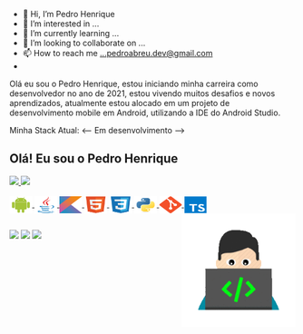 - 👋 Hi, I’m Pedro Henrique
- 👀 I’m interested in ...
- 🌱 I’m currently learning ...
- 💞️ I’m looking to collaborate on ...
- 📫 How to reach me ...pedroabreu.dev@gmail.com
-
Olá eu sou o Pedro Henrique, estou iniciando minha carreira como desenvolvedor no ano de 2021, estou vivendo muitos desafios e novos aprendizados, atualmente estou alocado em um projeto de desenvolvimento mobile em Android, utilizando a IDE do Android Studio.

Minha Stack Atual:
<-- Em desenvolvimento -->

## Olá! Eu sou o Pedro Henrique
 <div>
  <a href="https://github.com/pedroabreudev">
  <img height="180em" src="https://github-readme-stats.vercel.app/api?username=pedroabreudev&show_icons=true&theme=dark&include_all_commits=true&count_private=true"/>
  <img height="180em" src="https://github-readme-stats.vercel.app/api/top-langs/?username=pedroabreudev&layout=compact&langs_count=7&theme=dark"/>
</div>
  
<div style="display: inline_block"><br>
  <img align="center" alt="Pedro-Android" height="30" width="40" src="https://raw.githubusercontent.com/devicons/devicon/master/icons/android/android-original.svg">
  <img align="center" alt="Pedro-Java" height="30" width="40" src="https://raw.githubusercontent.com/devicons/devicon/master/icons/java/java-original.svg">  
  <img align="center" alt="Pedro-Kotlin" height="30" width="40" src="https://raw.githubusercontent.com/devicons/devicon/master/icons/kotlin/kotlin-original.svg">
  <img align="center" alt="Pedro-HTML" height="30" width="40" src="https://raw.githubusercontent.com/devicons/devicon/master/icons/html5/html5-original.svg">
  <img align="center" alt="Pedro-CSS" height="30" width="40" src="https://raw.githubusercontent.com/devicons/devicon/master/icons/css3/css3-original.svg">
  <img align="center" alt="Pedro-Python" height="30" width="40" src="https://raw.githubusercontent.com/devicons/devicon/master/icons/python/python-original.svg">
  <img align="center" alt="Pedro-Git" height="30" width="40" src="https://raw.githubusercontent.com/devicons/devicon/master/icons/git/git-original.svg">
 <img align="center" alt="Pedro-Git" height="30" width="40" src="https://raw.githubusercontent.com/devicons/devicon/master/icons/typescript/typescript-original.svg">
  <img align="right" alt="Pedro Henrique GIF" height="200" width="200" src="https://github.com/pedroabreudev/pedroabreudev/blob/main/pedroabreudev%20250x250.gif">
</div>
  
##

<div> 
<!--- <a href="https://www.youtube.com/channel/UC_-uuuZbY0AAt9CViNzvc-Q" target="_blank"><img src="https://img.shields.io/badge/YouTube-FF0000?style=for-the-badge&logo=youtube&logoColor=white" target="_blank"></a>--->
<!---<a href="https://www.twitch.tv/lpedrohl" target="_blank"><img src="https://img.shields.io/badge/Twitch-9146FF?style=for-the-badge&logo=twitch&logoColor=white" target="_blank"></a>--->
<a href="https://www.linkedin.com/in/pedroabreu-dev" target="_blank"><img src="https://img.shields.io/badge/-LinkedIn-%230077B5?style=for-the-badge&logo=linkedin&logoColor=white" target="_blank"></a>
<a href = "mailto:pedroabreu.dev@gmail.com"><img src="https://img.shields.io/badge/-Gmail-%23333?style=for-the-badge&logo=gmail&logoColor=white" target="_blank"></a>
 <a href="https://instagram.com/pedrohenriqueabreu" target="_blank"><img src="https://img.shields.io/badge/-Instagram-%23E4405F?style=for-the-badge&logo=instagram&logoColor=white" target="_blank"></a>
 
 
<!---
![Snake animation](https://github.com/rafaballerini/rafaballerini/blob/output/github-contribution-grid-snake.svg)
--->
 
</div>




<!---
pedroabreudev/pedroabreudev is a ✨ special ✨ repository because its `README.md` (this file) appears on your GitHub profile.
You can click the Preview link to take a look at your changes.
--->
